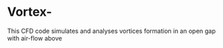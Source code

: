 # Vortex-
This CFD code simulates and analyses vortices formation in an open gap with air-flow above

